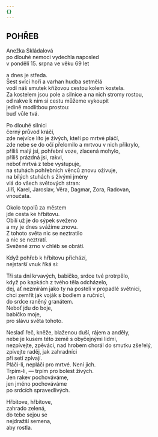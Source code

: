 ```yaml
---
{}
---
```


## POHŘEB  

Anežka Skládalová  
po dlouhé nemoci vydechla naposled  
v pondělí 15. srpna ve věku 69 let  

a dnes je středa.  
Šest svící hoří a varhan hudba setmělá  
vodí náš smutek křížovou cestou kolem kostela.  
Za kostelem jsou pole a silnice a na nich stromy rostou,  
od rakve k nim si cestu můžeme vykoupit  
jedině modlitbou prostou:  
buď vůle tvá.  

Po dlouhé silnici  
černý průvod kráčí,  
zde nejvíce líto je živých, kteří po mrtvé pláčí,  
zde nebe se do očí přelomilo a mrtvou v nich přikrylo,  
příliš malý jsi, pohřební voze, zlacená mohylo,  
příliš prázdná jsi, rakvi,  
neboť mrtvá z tebe vystupuje,  
na stuhách pohřebních věnců znovu oživuje,  
na bílých stuhách s živými jmény  
vlá do všech světových stran:  
Jiří, Karel, Jaroslav, Věra, Dagmar, Zora, Radovan,  
vnoučata.  

Okolo topolů za městem  
jde cesta ke hřbitovu.  
Obilí už je do sýpek sveženo  
a my je dnes svážíme znovu.  
Z tohoto světa nic se neztratilo  
a nic se neztratí.  
Svežené zrno v chléb se obrátí.  

Když pohřeb k hřbitovu přichází,  
nejstarší vnuk říká si:  

Tři sta dní krvavých, babičko, srdce tvé protrpělo,  
když po kapkách z tvého těla odcházelo,  
dej, ať nezmírám jako ty na posteli v propadlé světnici,  
chci zemřít jak voják s bodlem a ručnicí,  
do srdce raněný granátem.  
Neboť jdu do boje,  
babičko moje,  
pro slávu světa tohoto.  

Neslaď řeč, kněže, blaženou duší, rájem a anděly,  
nebe je kusem této země s obyčejnými lidmi,  
nezpívejte, zpěváci, nad hrobem chorál do smutku zšeřelý,  
zpívejte raděj, jak zahradníci  
při setí zpívají.  
Pláči-li, nepláči pro mrtvé. Není jich.  
Trpím-li, — trpím pro bolest živých.  
Jen rakev pochováváme,  
jen jméno pochováváme  
po srdcích spravedlivých.  

Hřbitove, hřbitove,  
zahrado zelená,  
do tebe sejou se  
nejdražší semena,  
aby rostla.
